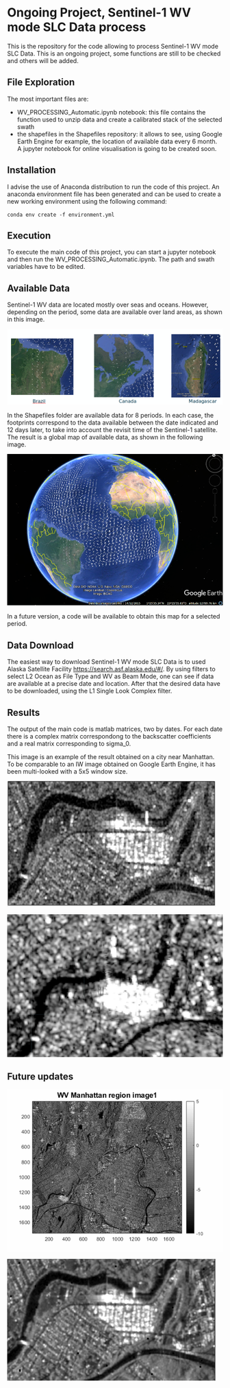 # Ongoing Project, Sentinel-1 WV mode SLC Data process

This is the repository for the code allowing to process Sentinel-1 WV mode SLC Data. This is an ongoing project, some functions are still to be checked and others will be added.


## File Exploration

The most important files are:

 - WV_PROCESSING_Automatic.ipynb notebook: this file contains the function used to unzip data and create a calibrated stack of the selected swath
 - the shapefiles in the Shapefiles repository: it allows to see, using Google Earth Engine for example, the location of available data every 6 month. A jupyter notebook for online visualisation is going to be created soon.


## Installation
I advise the use of Anaconda distribution to run the code of this project. An anaconda environment file has been generated and can be used to create a new working environment using the following command:
```
conda env create -f environment.yml
```


## Execution
To execute the main code of this project, you can start a jupyter notebook and then run the WV_PROCESSING_Automatic.ipynb. The path and swath variables have to be edited.


## Available Data

Sentinel-1 WV data are located mostly over seas and oceans. However, depending on the period, some data are available over land areas, as shown in this image.

![img](Shapefiles/3examples.png)

In the Shapefiles folder are available data for 8 periods. In each case, the footprints correspond to the data available between the date indicated and 12 days later, to take into account the revisit time of the Sentinel-1 satellite. The result is a global map of available data, as shown in the following image.

![img](Shapefiles/swathall.png)

In a future version, a code will be available to obtain this map for a selected period.

## Data Download

The easiest way to download Sentinel-1 WV mode SLC Data is to used Alaska Satellite Facility https://search.asf.alaska.edu/#/. By using filters to select L2 Ocean as File Type and WV as Beam Mode, one can see if data are available at a precise date and location. After that the desired data have to be downloaded, using the L1 Single Look Complex filter.

## Results

The output of the main code is matlab matrices, two by dates. For each date there is a complex matrix correspondong to the backscatter coefficients and a real matrix corresponding to sigma_0.


This image is an example of the result obtained on a city near Manhattan. To be comparable to an IW image obtained on Google Earth Engine, it has been multi-looked with a 5x5 window size.

![img](Example/WV_Multilook_5.png)



![img](Example/IW_GEE.png)

## Future updates

![img](Example/ManVV_WV.gif)

![img](Example/WV_Temporal_20Dates.png)
